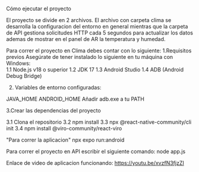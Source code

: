 Cómo ejecutar el proyecto

El proyecto se divide en 2 archivos. El archivo con carpeta clima se desarrolla la configuracion del entorno en general mientras que la carpeta de API gestiona solicitudes HTTP cada 5 segundos para 
actualizar los datos ademas de mostrar en el panel de AR la temperatura y humedad.

Para correr el proyecto en Clima debes contar con lo siguiente: 
1.Requisitos previos
Asegúrate de tener instalado lo siguiente en tu máquina con Windows:  
  1.1 Node.js v18 o superior
  1.2 JDK 17 
  1.3 Android Studio
  1.4 ADB (Android Debug Bridge)

2. Variables de entorno configuradas:

JAVA_HOME
ANDROID_HOME
Añadir adb.exe a tu PATH

3.Crear las dependencias del proyecto

  3.1 Clona el repositorio
  3.2 npm install
  3.3 npx @react-native-community/cli init
  3.4 npm install @viro-community/react-viro

  "Para correr la aplicacion"
  npx expo run:android

  Para correr el proyecto en API escribir el siguiente comando:
  node app.js

  Enlace de video de aplicacion funcionando: https://youtu.be/xvzfN3fjzZI

  
